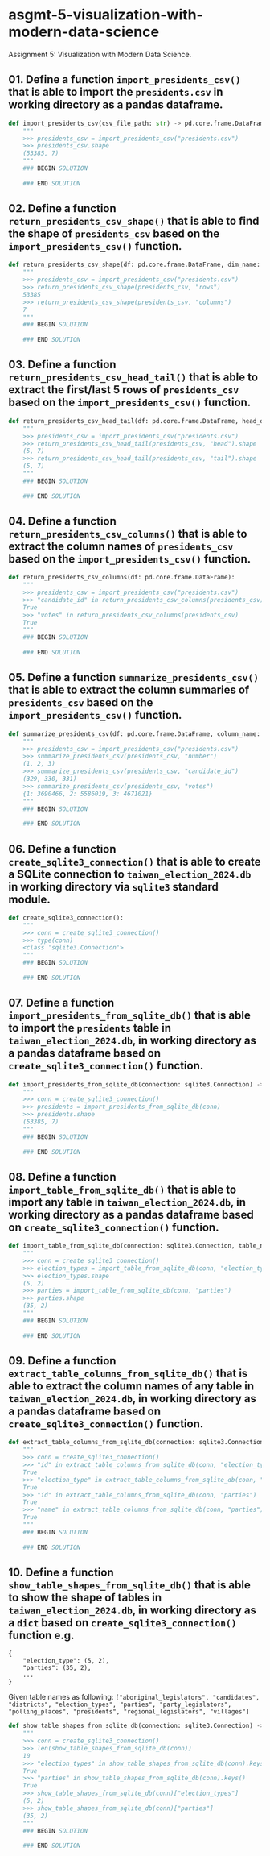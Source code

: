 # asgmt-5-visualization-with-modern-data-science
Assignment 5: Visualization with Modern Data Science.

## 01. Define a function `import_presidents_csv()` that is able to import the `presidents.csv` in working directory as a pandas dataframe.

```python
def import_presidents_csv(csv_file_path: str) -> pd.core.frame.DataFrame:
    """
    >>> presidents_csv = import_presidents_csv("presidents.csv")
    >>> presidents_csv.shape
    (53385, 7)
    """
    ### BEGIN SOLUTION
    
    ### END SOLUTION
```

## 02. Define a function `return_presidents_csv_shape()` that is able to find the shape of `presidents_csv` based on the `import_presidents_csv()` function.

```python
def return_presidents_csv_shape(df: pd.core.frame.DataFrame, dim_name: str) -> int:
    """
    >>> presidents_csv = import_presidents_csv("presidents.csv")
    >>> return_presidents_csv_shape(presidents_csv, "rows")
    53385
    >>> return_presidents_csv_shape(presidents_csv, "columns")
    7
    """
    ### BEGIN SOLUTION
    
    ### END SOLUTION
```

## 03. Define a function `return_presidents_csv_head_tail()` that is able to extract the first/last 5 rows of `presidents_csv` based on the `import_presidents_csv()` function.

```python
def return_presidents_csv_head_tail(df: pd.core.frame.DataFrame, head_or_tail: str) -> pd.core.frame.DataFrame:
    """
    >>> presidents_csv = import_presidents_csv("presidents.csv")
    >>> return_presidents_csv_head_tail(presidents_csv, "head").shape
    (5, 7)
    >>> return_presidents_csv_head_tail(presidents_csv, "tail").shape
    (5, 7)
    """
    ### BEGIN SOLUTION
    
    ### END SOLUTION
```

## 04. Define a function `return_presidents_csv_columns()` that is able to extract the column names of `presidents_csv` based on the `import_presidents_csv()` function.

```python
def return_presidents_csv_columns(df: pd.core.frame.DataFrame):
    """
    >>> presidents_csv = import_presidents_csv("presidents.csv")
    >>> "candidate_id" in return_presidents_csv_columns(presidents_csv)
    True
    >>> "votes" in return_presidents_csv_columns(presidents_csv)
    True
    """
    ### BEGIN SOLUTION
    
    ### END SOLUTION
```

## 05. Define a function `summarize_presidents_csv()` that is able to extract the column summaries of `presidents_csv` based on the `import_presidents_csv()` function.

```python
def summarize_presidents_csv(df: pd.core.frame.DataFrame, column_name: str):
    """
    >>> presidents_csv = import_presidents_csv("presidents.csv")
    >>> summarize_presidents_csv(presidents_csv, "number")
    (1, 2, 3)
    >>> summarize_presidents_csv(presidents_csv, "candidate_id")
    (329, 330, 331)
    >>> summarize_presidents_csv(presidents_csv, "votes")
    {1: 3690466, 2: 5586019, 3: 4671021}
    """
    ### BEGIN SOLUTION
    
    ### END SOLUTION
```

## 06. Define a function `create_sqlite3_connection()` that is able to create a SQLite connection to `taiwan_election_2024.db` in working directory via `sqlite3` standard module.

```python
def create_sqlite3_connection():
    """
    >>> conn = create_sqlite3_connection()
    >>> type(conn)
    <class 'sqlite3.Connection'>
    """
    ### BEGIN SOLUTION
    
    ### END SOLUTION
```

## 07. Define a function `import_presidents_from_sqlite_db()` that is able to import the `presidents` table in `taiwan_election_2024.db`, in working directory as a pandas dataframe based on `create_sqlite3_connection()` function.

```python
def import_presidents_from_sqlite_db(connection: sqlite3.Connection) -> pd.core.frame.DataFrame:
    """
    >>> conn = create_sqlite3_connection()
    >>> presidents = import_presidents_from_sqlite_db(conn)
    >>> presidents.shape
    (53385, 7)
    """
    ### BEGIN SOLUTION
    
    ### END SOLUTION
```

## 08. Define a function `import_table_from_sqlite_db()` that is able to import any table in `taiwan_election_2024.db`, in working directory as a pandas dataframe based on `create_sqlite3_connection()` function.

```python
def import_table_from_sqlite_db(connection: sqlite3.Connection, table_name: str) -> pd.core.frame.DataFrame:
    """
    >>> conn = create_sqlite3_connection()
    >>> election_types = import_table_from_sqlite_db(conn, "election_types")
    >>> election_types.shape
    (5, 2)
    >>> parties = import_table_from_sqlite_db(conn, "parties")
    >>> parties.shape
    (35, 2)
    """
    ### BEGIN SOLUTION
    
    ### END SOLUTION
```

## 09. Define a function `extract_table_columns_from_sqlite_db()` that is able to extract the column names of any table in `taiwan_election_2024.db`, in working directory as a pandas dataframe based on `create_sqlite3_connection()` function.

```python
def extract_table_columns_from_sqlite_db(connection: sqlite3.Connection, table_name: str):
    """
    >>> conn = create_sqlite3_connection()
    >>> "id" in extract_table_columns_from_sqlite_db(conn, "election_types")
    True
    >>> "election_type" in extract_table_columns_from_sqlite_db(conn, "election_types")
    True
    >>> "id" in extract_table_columns_from_sqlite_db(conn, "parties")
    True
    >>> "name" in extract_table_columns_from_sqlite_db(conn, "parties")
    True
    """
    ### BEGIN SOLUTION
    
    ### END SOLUTION
```

## 10. Define a function `show_table_shapes_from_sqlite_db()` that is able to show the shape of tables in `taiwan_election_2024.db`, in working directory as a `dict` based on `create_sqlite3_connection()` function e.g.

```
{
    "election_type": (5, 2),
    "parties": (35, 2),
    ...
}
```

Given table names as following: `["aboriginal_legislators", "candidates", "districts", "election_types", "parties", "party_legislators", "polling_places", "presidents", "regional_legislators", "villages"]`

```python
def show_table_shapes_from_sqlite_db(connection: sqlite3.Connection) -> dict:
    """
    >>> conn = create_sqlite3_connection()
    >>> len(show_table_shapes_from_sqlite_db(conn))
    10
    >>> "election_types" in show_table_shapes_from_sqlite_db(conn).keys()
    True
    >>> "parties" in show_table_shapes_from_sqlite_db(conn).keys()
    True
    >>> show_table_shapes_from_sqlite_db(conn)["election_types"]
    (5, 2)
    >>> show_table_shapes_from_sqlite_db(conn)["parties"]
    (35, 2)
    """
    ### BEGIN SOLUTION
    
    ### END SOLUTION
```
